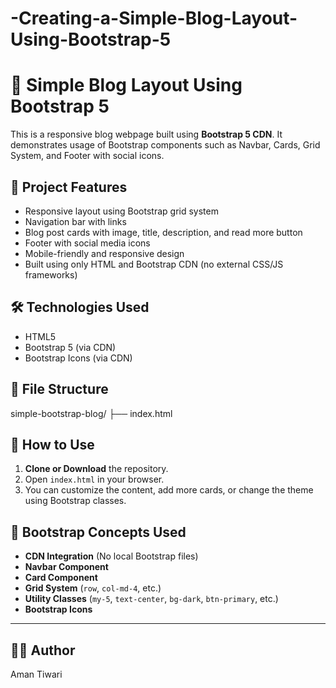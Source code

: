 # -Creating-a-Simple-Blog-Layout-Using-Bootstrap-5
# 📰 Simple Blog Layout Using Bootstrap 5

This is a responsive blog webpage built using **Bootstrap 5 CDN**. It demonstrates usage of Bootstrap components such as Navbar, Cards, Grid System, and Footer with social icons.

## 📌 Project Features

- Responsive layout using Bootstrap grid system
- Navigation bar with links
- Blog post cards with image, title, description, and read more button
- Footer with social media icons
- Mobile-friendly and responsive design
- Built using only HTML and Bootstrap CDN (no external CSS/JS frameworks)

## 🛠 Technologies Used

- HTML5
- Bootstrap 5 (via CDN)
- Bootstrap Icons (via CDN)

## 📁 File Structure
simple-bootstrap-blog/
├── index.html

## 🧩 How to Use

1. **Clone or Download** the repository.
2. Open `index.html` in your browser.
3. You can customize the content, add more cards, or change the theme using Bootstrap classes.

## 🧱 Bootstrap Concepts Used

- **CDN Integration** (No local Bootstrap files)
- **Navbar Component**
- **Card Component**
- **Grid System** (`row`, `col-md-4`, etc.)
- **Utility Classes** (`my-5`, `text-center`, `bg-dark`, `btn-primary`, etc.)
- **Bootstrap Icons**



---

## 👨‍💻 Author

Aman Tiwari
